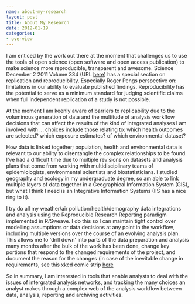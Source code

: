 ```yaml
--- 
name: about-my-research
layout: post
title: About My Research
date: 2012-01-19
categories: 
- overview
---
```


I am enticed by the work out there at the moment that challenges us to use the tools of open science (open software and open access publication) to make science more reproducible, transparent and awesome.  Science December 2 2011 Volume 334 (URL [here][]) has a special section on replication and reproducibility.  Especially Roger Pengs perspective on:
limitations in our ability to evaluate published findings. Reproducibility has the potential to serve as a minimum standard for judging scientific claims when full independent replication of a study is not possible.

At the moment I am keenly aware of barriers to replicability due to the voluminous generation of data and the multitude of analysis workflow decisions that can affect the results of the kind of integrated analyses I am involved with ... choices include those relating to: which health outcomes are selected? which exposure estimates? of which environmental dataset?  

How data is linked together; population, health and environmental data is relevant to our ability to disentangle the complex relationships to be found.   I've had a difficult time due to multiple revisions on datasets and analysis plans that come from working with multidisciplinary teams of epidemiologists, environmental scientists and biostatisticians.  I studied geography and ecology in my undergraduate degree, so am able to link multiple layers of data together in a Geographical Information System (GIS), but what I think I need is an Integrative Information Systems (IIS has a nice ring to it).  

I try do all my weather/air pollution/health/demography data integrations and analysis using the Reproducible Research Reporting paradigm implemented in R/Sweave.  I do this so I can maintain tight control over modelling assumptions or data decisions at any point in the workflow, including multiple versions over the course of an evolving analysis plan.  This allows me to 'drill down' into parts of the data preparation and analysis many months after the bulk of the work has been done, change key portions that respond to the changed requirements of the project, and document the reason for the changes (in case of the inevitable change in requirements, see this xkcd comic strip [here][here2]

So in summary, I am interested in tools that enable analysts to deal with the issues of intergrated analysis networks, and tracking the many choices an analyst makes through a complex web of the analysis workflow between data, analysis, reporting and archiving activities.


[here]: http://www.sciencemag.org/content/334/6060.toc
[here2]: http://xkcd.com/844/
